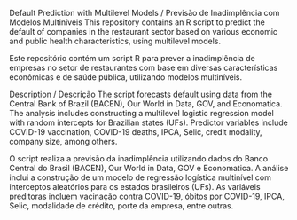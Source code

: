 Default Prediction with Multilevel Models / Previsão de Inadimplência com Modelos Multiníveis
This repository contains an R script to predict the default of companies in the restaurant sector based on various economic and public health characteristics, using multilevel models.

Este repositório contém um script R para prever a inadimplência de empresas no setor de restaurantes com base em diversas características econômicas e de saúde pública, utilizando modelos multiníveis.

Description / Descrição
The script forecasts default using data from the Central Bank of Brazil (BACEN), Our World in Data, GOV, and Economatica. The analysis includes constructing a multilevel logistic regression model with random intercepts for Brazilian states (UFs). Predictor variables include COVID-19 vaccination, COVID-19 deaths, IPCA, Selic, credit modality, company size, among others.

O script realiza a previsão da inadimplência utilizando dados do Banco Central do Brasil (BACEN), Our World in Data, GOV e Economatica. A análise inclui a construção de um modelo de regressão logística multinível com interceptos aleatórios para os estados brasileiros (UFs). As variáveis preditoras incluem vacinação contra COVID-19, óbitos por COVID-19, IPCA, Selic, modalidade de crédito, porte da empresa, entre outras.
